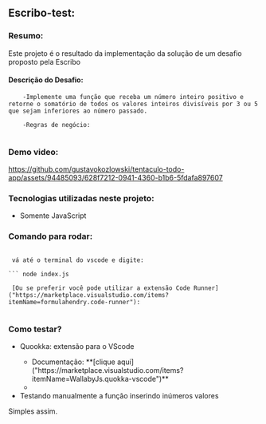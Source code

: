 ## Escribo-test:

### Resumo:

Este projeto é o resultado da implementação da solução de um desafio proposto pela Escribo

#### Descrição do Desafio:

```
    -Implemente uma função que receba um número inteiro positivo e retorne o somatório de todos os valores inteiros divisíveis por 3 ou 5 que sejam inferiores ao número passado.

    -Regras de negócio:


```

### Demo video:

https://github.com/gustavokozlowski/tentaculo-todo-app/assets/94485093/628f7212-0941-4360-b1b6-5fdafa897607

### Tecnologias utilizadas neste projeto:

<ul>
  <li>Somente JavaScript</li>
</ul>

### Comando para rodar:

````

 vá até o terminal do vscode e digite:

``` node index.js

 [Ou se preferir você pode utilizar a extensão Code Runner]("https://marketplace.visualstudio.com/items?itemName=formulahendry.code-runner"):


````

### Como testar?

<ul>
  <li>Quookka: extensão para o VScode</li>
  <ul>
     <li>
    Documentação: **[clique aqui]("https://marketplace.visualstudio.com/items?itemName=WallabyJs.quokka-vscode")**
      <li>
  </ul>
  <li>Testando manualmente a função inserindo inúmeros valores</li>
</ul>

Simples assim.
